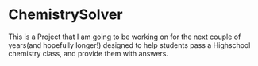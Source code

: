 # ChemistrySolver
This is a Project that I am going to be working on for the next couple of years(and hopefully longer!) designed to help students pass a Highschool chemistry class, and provide them with answers. 
